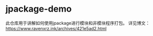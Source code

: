 # jpackage-demo
此仓库用于讲解如何使用jpackage进行模块和非模块程序打包。
详见博文：https://www.ravenxrz.ink/archives/421e5ad2.html

